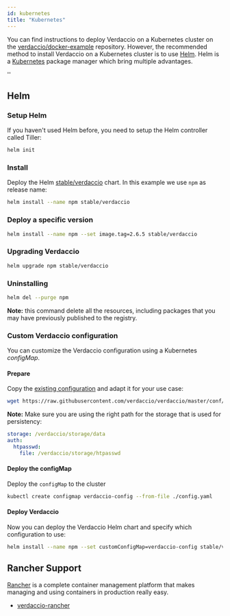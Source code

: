 ```yaml
---
id: kubernetes
title: "Kubernetes"
---
```


 You can find instructions to deploy Verdaccio on a Kubernetes cluster on the
[verdaccio/docker-example](https://github.com/verdaccio/docker-examples/tree/master/kubernetes-example)
repository. However, the recommended method to install Verdaccio on a Kubernetes
cluster is to use [Helm](https://helm.sh). Helm is a
[Kubernetes](https://kubernetes.io) package manager which bring multiple
advantages.

<div id="codefund">''</div>

## Helm

### Setup Helm

If you haven't used Helm before, you need to setup the Helm controller called
Tiller:

```bash
helm init
```

### Install

Deploy the Helm [stable/verdaccio](https://github.com/kubernetes/charts/tree/master/stable/verdaccio)
chart. In this example we use `npm` as release name:

```bash
helm install --name npm stable/verdaccio
```

### Deploy a specific version

```bash
helm install --name npm --set image.tag=2.6.5 stable/verdaccio
```

### Upgrading Verdaccio

```bash
helm upgrade npm stable/verdaccio
```

### Uninstalling

```bash
helm del --purge npm
```

**Note:** this command delete all the resources, including packages that you may
have previously published to the registry.


### Custom Verdaccio configuration

You can customize the Verdaccio configuration using a Kubernetes *configMap*.

#### Prepare

Copy the [existing configuration](https://github.com/verdaccio/verdaccio/blob/master/conf/docker.yaml)
and adapt it for your use case:

```bash
wget https://raw.githubusercontent.com/verdaccio/verdaccio/master/conf/docker.yaml -O config.yaml
```

**Note:** Make sure you are using the right path for the storage that is used for
persistency:

```yaml
storage: /verdaccio/storage/data
auth:
  htpasswd:
    file: /verdaccio/storage/htpasswd
```

#### Deploy the configMap

Deploy the `configMap` to the cluster

```bash
kubectl create configmap verdaccio-config --from-file ./config.yaml
```

#### Deploy Verdaccio

Now you can deploy the Verdaccio Helm chart and specify which configuration to
use:

```bash
helm install --name npm --set customConfigMap=verdaccio-config stable/verdaccio
```

## Rancher Support

[Rancher](http://rancher.com/) is a complete container management platform that makes managing and using containers in production really easy.

* [verdaccio-rancher](https://github.com/lgaticaq/verdaccio-rancher)
